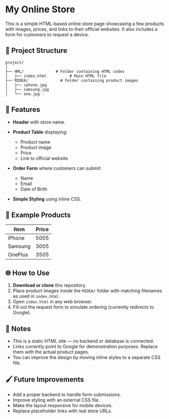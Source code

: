 # My Online Store

This is a simple HTML-based online store page showcasing a few products with images, prices, and links to their official websites. It also includes a form for customers to request a device.

## 📂 Project Structure

```
project/
│
├── HML/              # Folder containing HTML codes
│   ├── index.html          # Main HTML file
├── MIDEA/              # Folder containing product images
│   ├── iphone.jpg
│   ├── samsung.jpg
│   └── one.jpg
```

## 🛒 Features

* **Header** with store name.
* **Product Table** displaying:

  * Product name
  * Product image
  * Price
  * Link to official website
* **Order Form** where customers can submit:

  * Name
  * Email
  * Date of Birth
* **Simple Styling** using inline CSS.

## 📸 Example Products

| Item    | Price |
| ------- | ----- |
| iPhone  | 5005  |
| Samsung | 3005  |
| OnePlus | 3505  |

## 🌐 How to Use

1. **Download or clone** this repository.
2. Place product images inside the `MIDEA/` folder with matching filenames as used in `index.html`.
3. Open `index.html` in any web browser.
4. Fill out the request form to simulate ordering (currently redirects to Google).

## 📌 Notes

* This is a static HTML site — no backend or database is connected.
* Links currently point to Google for demonstration purposes. Replace them with the actual product pages.
* You can improve the design by moving inline styles to a separate CSS file.

## 🖌 Future Improvements

* Add a proper backend to handle form submissions.
* Improve styling with an external CSS file.
* Make the layout responsive for mobile devices.
* Replace placeholder links with real store URLs.
